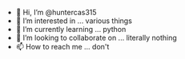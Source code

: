 - 👋 Hi, I’m @huntercas315
- 👀 I’m interested in ... various things
- 🌱 I’m currently learning ... python
- 💞️ I’m looking to collaborate on ... literally nothing
- 📫 How to reach me ... don't

<!---
huntercas315/huntercas315 is a ✨ special ✨ repository because its `README.md` (this file) appears on your GitHub profile.
You can click the Preview link to take a look at your changes.
--->
